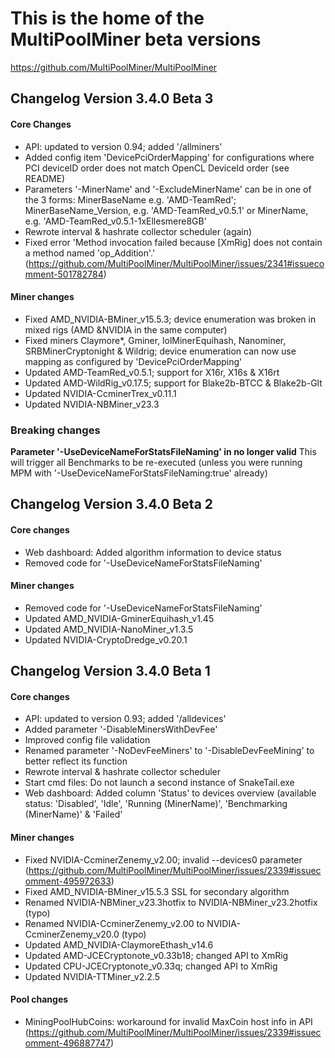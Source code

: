 # This is the home of the MultiPoolMiner beta versions
https://github.com/MultiPoolMiner/MultiPoolMiner

## Changelog Version 3.4.0 Beta 3

#### Core Changes
- API: updated to version 0.94; added '/allminers'
- Added config item 'DevicePciOrderMapping' for configurations where PCI deviceID order does not match OpenCL DeviceId order (see README)
- Parameters '-MinerName' and '-ExcludeMinerName' can be in one of the 3 forms: MinerBaseName e.g. 'AMD-TeamRed'; MinerBaseName_Version, e.g. 'AMD-TeamRed_v0.5.1' or MinerName, e.g. 'AMD-TeamRed_v0.5.1-1xEllesmere8GB'
- Rewrote interval & hashrate collector scheduler (again)
- Fixed error 'Method invocation failed because [XmRig] does not contain a method named 'op_Addition'.' (https://github.com/MultiPoolMiner/MultiPoolMiner/issues/2341#issuecomment-501782784)

#### Miner changes
- Fixed AMD_NVIDIA-BMiner_v15.5.3; device enumeration was broken in mixed rigs (AMD &NVIDIA in the same computer)
- Fixed miners Claymore*, Gminer, lolMinerEquihash, Nanominer, SRBMinerCryptonight & Wildrig; device enumeration can now use mapping as configured by 'DevicePciOrderMapping' 
- Updated AMD-TeamRed_v0.5.1; support for X16r, X16s & X16rt
- Updated AMD-WildRig_v0.17.5; support for Blake2b-BTCC & Blake2b-Glt
- Updated NVIDIA-CcminerTrex_v0.11.1
- Updated NVIDIA-NBMiner_v23.3

### Breaking changes

**Parameter '-UseDeviceNameForStatsFileNaming' in no longer valid**
This will trigger all Benchmarks to be re-executed (unless you were running MPM with '-UseDeviceNameForStatsFileNaming:true' already)
## Changelog Version 3.4.0 Beta 2

#### Core changes
- Web dashboard: Added algorithm information to device status
- Removed code for '-UseDeviceNameForStatsFileNaming'

#### Miner changes
- Removed code for '-UseDeviceNameForStatsFileNaming'
- Updated AMD_NVIDIA-GminerEquihash_v1.45
- Updated AMD_NVIDIA-NanoMiner_v1.3.5
- Updated NVIDIA-CryptoDredge_v0.20.1

## Changelog Version 3.4.0 Beta 1

#### Core changes
- API: updated to version 0.93; added '/alldevices'
- Added parameter '-DisableMinersWithDevFee'
- Improved config file validation
- Renamed parameter '-NoDevFeeMiners' to '-DisableDevFeeMining' to better reflect its function
- Rewrote interval & hashrate collector scheduler
- Start cmd files: Do not launch a second instance of SnakeTail.exe
- Web dashboard: Added column 'Status' to devices overview (available status: 'Disabled', 'Idle', 'Running (MinerName)', 'Benchmarking (MinerName)' & 'Failed'

#### Miner changes
- Fixed NVIDIA-CcminerZenemy_v2.00; invalid --devices0 parameter (https://github.com/MultiPoolMiner/MultiPoolMiner/issues/2339#issuecomment-495972633)
- Fixed AMD_NVIDIA-BMiner_v15.5.3 SSL for secondary algorithm
- Renamed NVIDIA-NBMiner_v23.3hotfix to NVIDIA-NBMiner_v23.2hotfix (typo)
- Renamed NVIDIA-CcminerZenemy_v2.00 to NVIDIA-CcminerZenemy_v20.0 (typo)
- Updated AMD_NVIDIA-ClaymoreEthash_v14.6
- Updated AMD-JCECryptonote_v0.33b18; changed API to XmRig
- Updated CPU-JCECryptonote_v0.33q; changed API to XmRig
- Updated NVIDIA-TTMiner_v2.2.5

#### Pool changes
- MiningPoolHubCoins: workaround for invalid MaxCoin host info in API (https://github.com/MultiPoolMiner/MultiPoolMiner/issues/2339#issuecomment-496887747)
